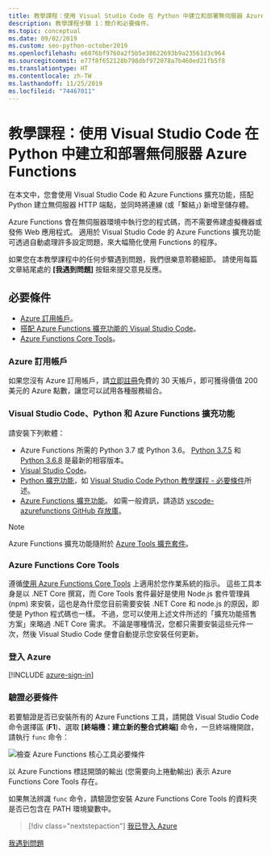 ```yaml
---
title: 教學課程：使用 Visual Studio Code 在 Python 中建立和部署無伺服器 Azure Functions
description: 教學課程步驟 1：簡介和必要條件。
ms.topic: conceptual
ms.date: 09/02/2019
ms.custom: seo-python-october2019
ms.openlocfilehash: e6076bf9760a2f5b5e38622693b9a23561d3c964
ms.sourcegitcommit: e77f8f652128b798dbf972078a7b460ed21fb5f8
ms.translationtype: HT
ms.contentlocale: zh-TW
ms.lasthandoff: 11/25/2019
ms.locfileid: "74467011"
---
```

# <a name="tutorial-create-and-deploy-serverless-azure-functions-in-python-with-visual-studio-code"></a>教學課程：使用 Visual Studio Code 在 Python 中建立和部署無伺服器 Azure Functions

在本文中，您會使用 Visual Studio Code 和 Azure Functions 擴充功能，搭配 Python 建立無伺服器 HTTP 端點，並同時將連線 (或「繫結」) 新增至儲存體。

Azure Functions 會在無伺服器環境中執行您的程式碼，而不需要佈建虛擬機器或發佈 Web 應用程式。 適用於 Visual Studio Code 的 Azure Functions 擴充功能可透過自動處理許多設定問題，來大幅簡化使用 Functions 的程序。

如果您在本教學課程中的任何步驟遇到問題，我們很樂意聆聽細節。 請使用每篇文章結尾處的 **[我遇到問題]** 按鈕來提交意見反應。

## <a name="prerequisites"></a>必要條件

- [Azure 訂用帳戶](#azure-subscription)。
- [搭配 Azure Functions 擴充功能的 Visual Studio Code](#visual-studio-code-python-and-the-azure-functions-extension)。
- [Azure Functions Core Tools](#azure-functions-core-tools)。

### <a name="azure-subscription"></a>Azure 訂用帳戶

如果您沒有 Azure 訂用帳戶，請[立即註冊](https://azure.microsoft.com/free/?utm_source=campaign&utm_campaign=vscode-tutorial-functions-extension&mktingSource=vscode-tutorial-functions-extension)免費的 30 天帳戶，即可獲得價值 200 美元的 Azure 點數，讓您可以試用各種服務組合。

### <a name="visual-studio-code-python-and-the-azure-functions-extension"></a>Visual Studio Code、Python 和 Azure Functions 擴充功能

請安裝下列軟體：

- Azure Functions 所需的 Python 3.7 或 Python 3.6。 [Python 3.7.5](https://www.python.org/downloads/release/python-375/) 和 [Python 3.6.8](https://www.python.org/downloads/release/python-368/) 是最新的相容版本。
- [Visual Studio Code](https://code.visualstudio.com/)。
- [Python 擴充功能](https://marketplace.visualstudio.com/items?itemName=ms-python.python)，如 [Visual Studio Code Python 教學課程 - 必要條件](https://code.visualstudio.com/docs/python/python-tutorial)所述。
- [Azure Functions 擴充功能](https://marketplace.visualstudio.com/items?itemName=ms-azuretools.vscode-azurefunctions)。 如需一般資訊，請造訪 [vscode-azurefunctions GitHub 存放庫](https://github.com/Microsoft/vscode-azurefunctions)。

> [!NOTE]
> Azure Functions 擴充功能隨附於 [Azure Tools 擴充套件](https://marketplace.visualstudio.com/items?itemName=ms-vscode.vscode-node-azure-pack)。

### <a name="azure-functions-core-tools"></a>Azure Functions Core Tools

遵循[使用 Azure Functions Core Tools](/azure/azure-functions/functions-run-local#v2) 上適用於您作業系統的指示。 這些工具本身是以 .NET Core 撰寫，而 Core Tools 套件最好是使用 Node.js 套件管理員 (npm) 來安裝，這也是為什麼您目前需要安裝 .NET Core 和 node.js 的原因，即使是 Python 程式碼也一樣。 不過，您可以使用上述文件所述的「擴充功能搭售方案」來略過 .NET Core 需求。 不論是哪種情況，您都只需要安裝這些元件一次，然後 Visual Studio Code 便會自動提示您安裝任何更新。

### <a name="sign-in-to-azure"></a>登入 Azure

[!INCLUDE [azure-sign-in](includes/azure-sign-in.md)]

### <a name="verify-prerequisites"></a>驗證必要條件

若要驗證是否已安裝所有的 Azure Functions 工具，請開啟 Visual Studio Code 命令選擇區 (**F1**)、選取 **[終端機：建立新的整合式終端]** 命令，一旦終端機開啟，請執行 `func` 命令：

![檢查 Azure Functions 核心工具必要條件](media/tutorial-vs-code-serverless-python/check-azure-functions-tools-prerequisites-in-visual-studio-code.png)

以 Azure Functions 標誌開頭的輸出 (您需要向上捲動輸出) 表示 Azure Functions Core Tools 存在。

如果無法辨識 `func` 命令，請驗證您安裝 Azure Functions Core Tools 的資料夾是否已包含在 PATH 環境變數中。

> [!div class="nextstepaction"]
> [我已登入 Azure](tutorial-vs-code-serverless-python-02.md)

[我遇到問題](https://www.research.net/r/PWZWZ52?tutorial=vscode-functions-python&step=01-verify-prerequisites)
